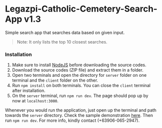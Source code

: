 # Legazpi-Catholic-Cemetery-Search-App v1.3

Simple search app that searches data based on given input.

> Note: It only lists the top 10 closest searches.

### Installation

1. Make sure to install [NodeJS](https://nodejs.org/en/download/) before downloading the source codes.
2. Download the source codes (ZIP file) and extract them in a folder.
3. Open two terminals and open the directory for `server` folder on one terminal and the `client` folder on the other.
4. Run `npm install` on both terminals. You can close the `client` terminal after installation.
5. On the `server` terminal, run `npm run dev`. The page should pop up by now at `localhost:3000`.

Whenever you would run the application, just open up the terminal and path towards the `server` directory. Check the sample demonstration [here](https://youtu.be/XhmdSOZcyTs). Then run `npm run dev`. For more info, kindly contact (+63906-065-2947).
